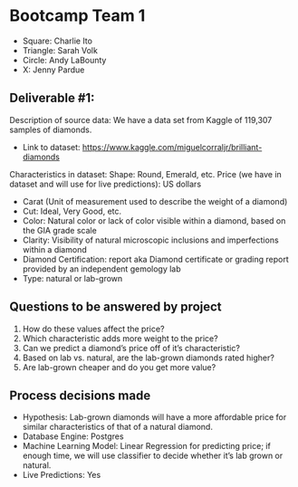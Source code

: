# Bootcamp Team 1
* Square: Charlie Ito
* Triangle: Sarah Volk
* Circle: Andy LaBounty
* X: Jenny Pardue

## Deliverable #1:
Description of source data: We have a data set from Kaggle of 119,307 samples of diamonds.
* Link to dataset: https://www.kaggle.com/miguelcorraljr/brilliant-diamonds

Characteristics in dataset: 
Shape: Round, Emerald, etc.
Price (we have in dataset and will use for live predictions): US dollars
* Carat (Unit of measurement used to describe the weight of a diamond)
* Cut: Ideal, Very Good, etc.
* Color: Natural color or lack of color visible within a diamond, based on the GIA grade scale
* Clarity: Visibility of natural microscopic inclusions and imperfections within a diamond
* Diamond Certification: report aka Diamond certificate or grading report provided by an independent gemology lab
* Type: natural or lab-grown

## Questions to be answered by project
1. How do these values affect the price? 
1. Which characteristic adds more weight to the price? 
1. Can we predict a diamond’s price off of it’s characteristic? 
1. Based on lab vs. natural, are the lab-grown diamonds rated higher?
1. Are lab-grown cheaper and do you get more value? 

## Process decisions made
* Hypothesis: Lab-grown diamonds will have a more affordable price for similar characteristics of that of a natural diamond. 
* Database Engine: Postgres
* Machine Learning Model: Linear Regression for predicting price; if enough time, we will use classifier to decide whether it’s lab grown or natural.
* Live Predictions: Yes
